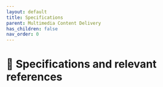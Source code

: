 ```yaml
---
layout: default
title: Specifications
parent: Multimedia Content Delivery
has_children: false
nav_order: 0
---
```

# 📑 Specifications and relevant references
